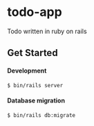 # todo-app

Todo written in ruby on rails

## Get Started

#### Development

```
$ bin/rails server
```

#### Database migration

```
$ bin/rails db:migrate
```

